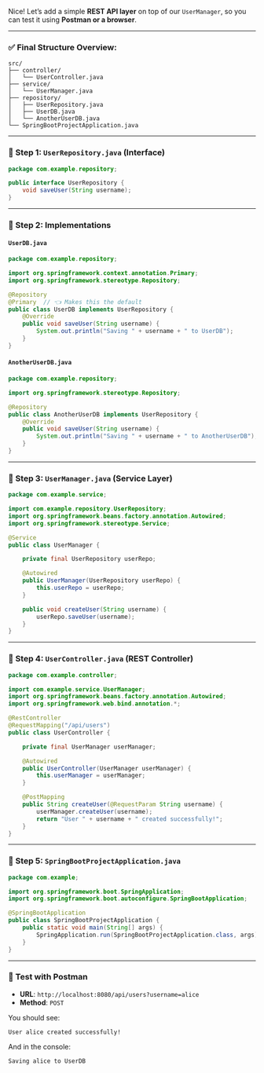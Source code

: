 Nice! Let’s add a simple **REST API layer** on top of our `UserManager`, so you can test it using **Postman or a browser**.

---

### ✅ Final Structure Overview:

```
src/
├── controller/
│   └── UserController.java
├── service/
│   └── UserManager.java
├── repository/
│   ├── UserRepository.java
│   ├── UserDB.java
│   └── AnotherUserDB.java
└── SpringBootProjectApplication.java
```

---

### 🧱 Step 1: `UserRepository.java` (Interface)
```java
package com.example.repository;

public interface UserRepository {
    void saveUser(String username);
}
```

---

### 🧱 Step 2: Implementations

#### `UserDB.java`
```java
package com.example.repository;

import org.springframework.context.annotation.Primary;
import org.springframework.stereotype.Repository;

@Repository
@Primary  // 👈 Makes this the default
public class UserDB implements UserRepository {
    @Override
    public void saveUser(String username) {
        System.out.println("Saving " + username + " to UserDB");
    }
}
```

#### `AnotherUserDB.java`
```java
package com.example.repository;

import org.springframework.stereotype.Repository;

@Repository
public class AnotherUserDB implements UserRepository {
    @Override
    public void saveUser(String username) {
        System.out.println("Saving " + username + " to AnotherUserDB");
    }
}
```

---

### 🧱 Step 3: `UserManager.java` (Service Layer)

```java
package com.example.service;

import com.example.repository.UserRepository;
import org.springframework.beans.factory.annotation.Autowired;
import org.springframework.stereotype.Service;

@Service
public class UserManager {

    private final UserRepository userRepo;

    @Autowired
    public UserManager(UserRepository userRepo) {
        this.userRepo = userRepo;
    }

    public void createUser(String username) {
        userRepo.saveUser(username);
    }
}
```

---

### 🧱 Step 4: `UserController.java` (REST Controller)

```java
package com.example.controller;

import com.example.service.UserManager;
import org.springframework.beans.factory.annotation.Autowired;
import org.springframework.web.bind.annotation.*;

@RestController
@RequestMapping("/api/users")
public class UserController {

    private final UserManager userManager;

    @Autowired
    public UserController(UserManager userManager) {
        this.userManager = userManager;
    }

    @PostMapping
    public String createUser(@RequestParam String username) {
        userManager.createUser(username);
        return "User " + username + " created successfully!";
    }
}
```

---

### 🚀 Step 5: `SpringBootProjectApplication.java`

```java
package com.example;

import org.springframework.boot.SpringApplication;
import org.springframework.boot.autoconfigure.SpringBootApplication;

@SpringBootApplication
public class SpringBootProjectApplication {
    public static void main(String[] args) {
        SpringApplication.run(SpringBootProjectApplication.class, args);
    }
}
```

---

### 🧪 Test with Postman

- **URL**: `http://localhost:8080/api/users?username=alice`
- **Method**: `POST`

You should see:
```
User alice created successfully!
```
And in the console:
```
Saving alice to UserDB
```
